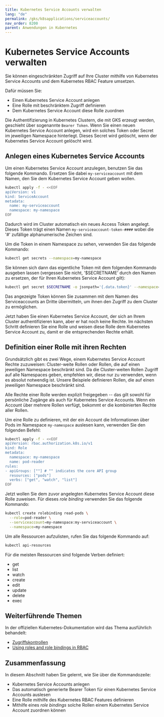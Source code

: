 ```yaml
---
title: Kubernetes Service Accounts verwalten
lang: "de"
permalink: /gks/k8sapplications/serviceaccounts/
nav_order: 8200
parent: Anwendungen in Kubernetes
---
```

<!-- LTeX:  language=de-DE -->
# Kubernetes Service Accounts verwalten

Sie können eingeschränkten Zugriff auf Ihre Cluster mithilfe von Kubernetes
Service Accounts und dem Kubernetes RBAC Feature umsetzen.

Dafür müssen Sie:

- Einen Kubernetes Service Account anlegen
- Eine Rolle mit beschränktem Zugriff definieren
- Dem Kubernetes Service Account diese Rolle zuordnen

Die Authentifizierung in Kubernetes Clustern, die mit GKS erzeugt werden,
geschieht über sogenannte `Bearer Token`. Wenn Sie einen neuen Kubernetes
Service Account anlegen, wird ein solches Token oder Secret im jeweiligen
Namespace hinterlegt. Dieses Secret wird gelöscht, wenn der Kubernetes
Service Account gelöscht wird.

## Anlegen eines Kubernetes Service Accounts

Um einen Kubernetes Service Account anzulegen, benutzen Sie das folgende
Kommando. Ersetzen Sie dabei `my-serviceaccount` mit dem Namen, den Sie dem
Kubernetes Service Account geben wollen.

```bash
kubectl apply -f - <<EOF
apiVersion: v1
kind: ServiceAccount
metadata:
  name: my-serviceaccount
  namespace: my-namespace
EOF
```

Dadurch wird im Cluster automatisch ein neues Access Token angelegt. Dieses
Token trägt einen Namen `my-serviceaccount-token-####` wobei die '#'
zufällige alphanumerische Zeichen sind.

Um die Token in einem Namespace zu sehen, verwenden Sie das folgende Kommando:

```bash
kubectl get secrets --namespace=my-namespace
```

Sie können sich dann das eigentliche Token mit dem folgenden Kommando ausgeben
lassen (vergessen Sie nicht, '$SECRETNAME' durch den Namen zu ersetzen, der für
Ihren Kubernetes Service Account gilt):

```bash
kubectl get secret $SECRETNAME -o jsonpath='{.data.token}' --namespace=my-namespace
```

Das angezeigte Token können Sie zusammen mit dem Namen des Serviceaccounts an
Dritte übermitteln, um ihnen den Zugriff zu dem Cluster zu ermöglichen.

Jetzt haben Sie einen Kubernetes Service Account, der sich an Ihrem Cluster
authentifizieren kann, aber er hat noch keine Rechte. Im nächsten Schritt
definieren Sie eine Rolle und weisen diese Rolle dem Kubernetes Service
Account zu, damit er die entsprechenden Rechte erhält.

## Definition einer Rolle mit ihren Rechten

Grundsätzlich gibt es zwei Wege, einem Kubernetes Service Account Rechte zuzuweisen:
Cluster-weite Rollen oder Rollen, die auf einen jeweiligen Namespace beschränkt sind.
Da die Cluster-weiten Rollen Zugriff auf alle Namespaces geben, empfehlen wir, diese
nur zu verwenden, wenn es absolut notwendig ist. Unsere Beispiele definieren Rollen,
die auf einen jeweiligen Namespace beschränkt sind.

Alle Rechte einer Rolle werden explizit freigegeben -- das gilt sowohl für persönliche
Zugänge als auch für Kubernetes Service Accounts. Wenn ein Account über mehrere Rollen
verfügt, bekommt er die kombinierten Rechte aller Rollen.

Um eine Rolle zu definieren, mit der ein Account die Informationen über Pods im
Namespace `my-namespace` auslesen kann, verwenden Sie den folgenden Befehl:

```bash
kubectl apply -f - <<EOF
apiVersion: rbac.authorization.k8s.io/v1
kind: Role
metadata:
  namespace: my-namespace
  name: pod-reader
rules:
- apiGroups: [""] # "" indicates the core API group
  resources: ["pods"]
  verbs: ["get", "watch", "list"]
EOF
```

Jetzt wollen Sie dem zuvor angelegten Kubernetes Service Account diese Rolle
zuweisen. Für dieses _role binding_ verwenden Sie das folgende Kommando:

```bash
kubectl create rolebinding read-pods \
  --role=pod-reader \
  --serviceaccount=my-namespace:my-serviceaccount \
  --namespace=my-namespace
```

Um alle Ressourcen aufzulisten, rufen Sie das folgende Kommando auf:

```bash
kubectl api-resources
```

Für die meisten Ressourcen sind folgende Verben definiert:

- get
- list
- watch
- create
- edit
- update
- delete
- exec

## Weiterführende Themen

In der offiziellen Kubernetes-Dokumentation wird das Thema ausführlich behandelt:

- [Zugriffskontrollen](https://kubernetes.io/docs/reference/access-authn-authz/controlling-access/)
- [Using roles and role bindings in RBAC](https://kubernetes.io/docs/reference/access-authn-authz/rbac/)

## Zusammenfassung

In diesem Abschnitt haben Sie gelernt, wie Sie über die Kommandozeile:

- Kubernetes Service Accounts anlegen
- Das automatisch generierte Bearer Token für einen Kubernetes Service Accounts auslesen
- Eine Rolle mithilfe des Kubernetes RBAC Features definieren
- Mithilfe eines _role bindings_ solche Rollen einem Kubernetes Service Account zuordnen können
